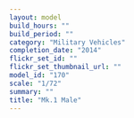 ```yaml
---
layout: model
build_hours: ""
build_period: ""
category: "Military Vehicles"
completion_date: "2014"
flickr_set_id: ""
flickr_set_thumbnail_url: ""
model_id: "170"
scale: "1/72"
summary: ""
title: "Mk.1 Male"
---
```



